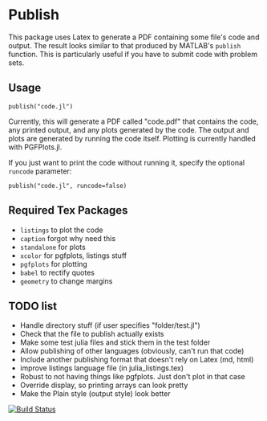 # Publish

This package uses Latex to generate a PDF containing some file's code and output.
The result looks similar to that produced by MATLAB's `publish` function.
This is particularly useful if you have to submit code with problem sets.

## Usage
```
publish("code.jl")
```
Currently, this will generate a PDF called "code.pdf" that contains the code, any printed output, and any plots generated by the code.
The output and plots are generated by running the code itself.
Plotting is currently handled with PGFPlots.jl.

If you just want to print the code without running it, specify the optional `runcode` parameter:
```
publish("code.jl", runcode=false)
```

## Required Tex Packages
* `listings` to plot the code
* `caption` forgot why need this
* `standalone` for plots
* `xcolor` for pgfplots, listings stuff
* `pgfplots` for plotting
* `babel` to rectify quotes
* `geometry` to change margins

## TODO list
* Handle directory stuff (if user specifies "folder/test.jl")
* Check that the file to publish actually exists
* Make some test julia files and stick them in the test folder
* Allow publishing of other languages (obviously, can't run that code)
* Include another publishing format that doesn't rely on Latex (md, html)
* improve listings language file (in julia_listings.tex)
* Robust to not having things like pgfplots. Just don't plot in that case
* Override display, so printing arrays can look pretty
* Make the Plain style (output style) look better


[![Build Status](https://travis-ci.org/dressel/Publish.jl.svg?branch=master)](https://travis-ci.org/dressel/Publish.jl)
